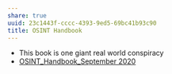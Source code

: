 ```yaml
---
share: true
uuid: 23c1443f-cccc-4393-9ed5-69bc41b93c90
title: OSINT Handbook
---
```

* This book is one giant real world conspiracy
* [OSINT\_Handbook\_September 2020](https://i-intelligence.eu/uploads/public-documents/OSINT_Handbook_2020.pdf)
